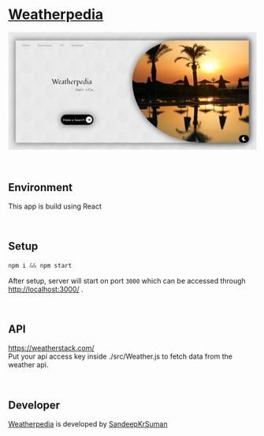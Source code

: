 # [Weatherpedia](https://github.com/SandeepKrSuman/weatherpedia)

![](https://raw.githubusercontent.com/SandeepKrSuman/weatherpedia/master/public/weatherpediaHomePage.png)

<br>

## Environment
This app is build using React

<br>

## Setup

```javascript
npm i && npm start
```
After setup, server will start on port `3000` which can be accessed through <http://localhost:3000/> .

<br>

## API
<https://weatherstack.com/> 
<br>
Put your api access key inside ./src/Weather.js to fetch data from the weather api.


<br>

     
## Developer
[Weatherpedia](https://github.com/SandeepKrSuman/weatherpedia) is developed by [SandeepKrSuman](https://www.linkedin.com/in/sandeepkrsuman/)

  <br><br>
